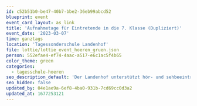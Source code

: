 ```yaml
---
id: c52b51b0-be47-40b7-bbe2-36eb99abcd52
blueprint: event
event_card_layout: as_link
title: 'Aufnahmetage für Eintretende in die 7. Klasse (Dupliziert)'
event_date: '2023-03-07'
time: ganztags
location: 'Tagessonderschule Landenhof'
file: lottie/lottie_event_hoeren_gruen.json
person: 552efae4-ef74-4aac-a517-e6c1ac5f4b65
color_theme: green
categories:
  - tagesschule-hoeren
seo_description_default: 'Der Landenhof unterstützt hör- und sehbeeinträchtigte Kinder & Jugendliche in ihrem selbstbestimmten Leben durch Förderung ihrer Fähigkeiten & Entwicklung'
seo_hidden: false
updated_by: 04e1ae9a-6ef8-4ba0-931b-7cd69cc0d3a2
updated_at: 1677253121
---
```

